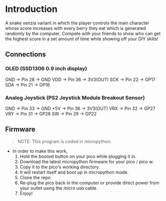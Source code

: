 # Introduction
A snake xenzia variant in which the player controls the main character whose score increases with every berry they eat which is generated randomly by the computer. Compete with your friends to show who can get the highest score in a set amount of time while showing off your DIY skills!

## Connections

### OLED (SSD1306 0.9 inch display)
GND -> Pin 28 -> GND
VDD -> Pin 36 -> 3V3(OUT)
SCK -> Pin 22 -> GP17
SDA -> Pin 21 -> GP16

### Analog Joystick (PS2 Joystick Module Breakout Sensor)
GND -> Pin 33 -> GND
+5V -> Pin 36 -> 3V3(OUT)
VRX -> Pin 32 -> GP27
VRY -> Pin 31 -> GP26
SW  -> Pin 29 -> GP22

## Firmware
> NOTE: This program is coded in micropython. 
- In order to make this work, 
    1. Hold the bootsel button on your pico while plugging it in.
    2. Download the latest micropython firmware for your pico / pico w.
    3. Copy it to the pico's working directory. 
    4. It will restart itself and boot up in micropython mode.
    5. Clone the repo
    6. Re-plug the pico back in the computer or provide direct power from your outlet using the micro usb cable.
    7. Enjoy!
